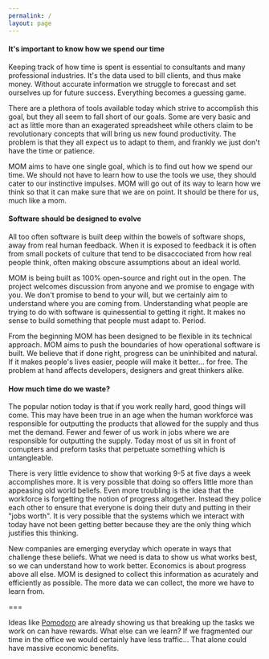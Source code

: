 ```yaml
---
permalink: /
layout: page
---
```


#### It's important to know how we spend our time

Keeping track of how time is spent is essential to consultants and many
professional industries. It's the data used to bill clients, and thus make
money. Without accurate information we struggle to forecast and set ourselves
up for future success. Everything becomes a guessing game.

There are a plethora of tools available today which strive to accomplish this
goal, but they all seem to fall short of our goals. Some are very basic and act
as little more than an exagerated spreadsheet while others claim to be
revolutionary concepts that will bring us new found productivity. The problem is
that they all expect us to adapt to them, and frankly we just don't have the
time or patience.

MOM aims to have one single goal, which is to find out how we spend our time.
We should not have to learn how to use the tools we use, they should cater to
our instinctive impulses. MOM will go out of its way to learn how we think so
that it can make sure that we are on point. It should be there for us, much
like a mom.

#### Software should be designed to evolve

All too often software is built deep within the bowels of software shops, away
from real human feedback. When it is exposed to feedback it is often from small
pockets of culture that tend to be disaccociated from how real people think,
often making obscure assumptions about an ideal world.

MOM is being built as 100% open-source and right out in the open. The project
welcomes discussion from anyone and we promise to engage with you. We don't
promise to bend to your will, but we certainly aim to understand where you are
coming from. Understanding what people are trying to do with software is
quinessential to getting it right. It makes no sense to build something that
people must adapt to. Period.

From the beginning MOM has been designed to be flexible in its technical
approach. MOM aims to push the boundaries of how operational software is built.
We believe that if done right, progress can be uninhibited and natural. If it
makes people's lives easier, people will make it better... for free. The
problem at hand affects developers, designers and great thinkers alike.

#### How much time do we waste?

The popular notion today is that if you work really hard, good things will
come. This may have been true in an age when the human workforce was responsible
for outputting the products that allowed for the supply and thus met the demand.
Fewer and fewer of us work in jobs where we are responsible for outputting
the supply. Today most of us sit in front of comupters and preform tasks
that perpetuate something which is untangleable.

There is very little evidence to show that working 9-5 at five days a week
accomplishes more. It is very possible that doing so offers little more than
appeasing old world beliefs. Even more troubling is the idea that the workforce
is forgetting the notion of progress altogether. Instead they police each other
to ensure that everyone is doing their duty and putting in their "jobs worth".
It is very possible that the systems which we interact with today have not been
getting better because they are the only thing which justifies this thinking.

New companies are emerging everyday which operate in ways that challenge these
beliefs. What we need is data to show us what works best, so we can understand
how to work better. Economics is about progress above all else. MOM is designed
to collect this information as acurately and efficiently as possible. The more
data we can collect, the more we have to learn from.

===

Ideas like [Pomodoro](http://pomodorotechnique.com/) are already showing us
that breaking up the tasks we work on can have rewards. What else can we
learn? If we fragmented our time in the office we would certainly have less
traffic... That alone could have massive economic benefits.
